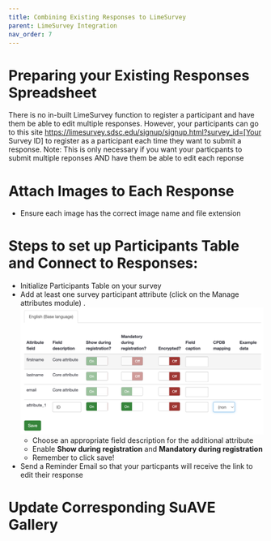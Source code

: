 ```yaml
---
title: Combining Existing Responses to LimeSurvey
parent: LimeSurvey Integration
nav_order: 7
---
```


# Preparing your Existing Responses Spreadsheet
There is no in-built LimeSurvey function to register a participant and have them be able to edit multiple responses. However, your participants can go to this site https://limesurvey.sdsc.edu/signup/signup.html?survey_id=[Your Survey ID] to register as a participant each time they want to submit a response. 
Note: This is only necessary if you want your particpants to submit multiple reponses AND have them be able to edit each reponse

# Attach Images to Each Response
- Ensure each image has the correct image name and file extension

# Steps to set up Participants Table and Connect to Responses:
- Initialize Participants Table on your survey
- Add at least one survey participant attribute (click on the Manage attributes module)
    .![img](./assets/AddAttribute.png)
    - Choose an appropriate field description for the additional attribute
    - Enable <b>Show during registration</b> and <b>Mandatory during registration</b>
    - Remember to click save!
- Send a Reminder Email so that your particpants will receive the link to edit their response

# Update Corresponding SuAVE Gallery